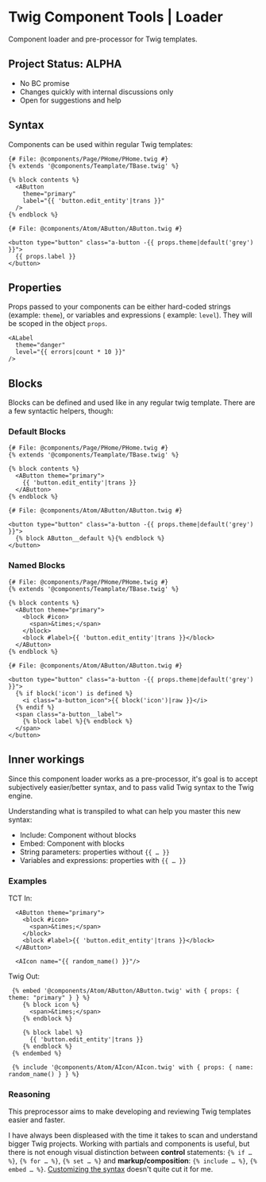 # Twig Component Tools | Loader

Component loader and pre-processor for Twig templates.

## Project Status: ALPHA

* No BC promise
* Changes quickly with internal discussions only
* Open for suggestions and help

## Syntax

Components can be used within regular Twig templates:

```twig
{# File: @components/Page/PHome/PHome.twig #}
{% extends '@components/Teamplate/TBase.twig' %} 

{% block contents %} 
  <AButton
    theme="primary"
    label="{{ 'button.edit_entity'|trans }}"
  />
{% endblock %}
```

```twig
{# File: @components/Atom/AButton/AButton.twig #}

<button type="button" class="a-button -{{ props.theme|default('grey') }}">
  {{ props.label }}
</button>
```

## Properties

Props passed to your components can be either hard-coded strings (example: `theme`), or variables and expressions (
example: `level`). They will be scoped in the object `props`.

```twig
<ALabel
  theme="danger"
  level="{{ errors|count * 10 }}"
/>
```

## Blocks

Blocks can be defined and used like in any regular twig template. There are a few syntactic helpers, though:

### Default Blocks

```twig
{# File: @components/Page/PHome/PHome.twig #}
{% extends '@components/Teamplate/TBase.twig' %} 

{% block contents %} 
  <AButton theme="primary">
    {{ 'button.edit_entity'|trans }}
  </AButton>
{% endblock %}
```

```twig
{# File: @components/Atom/AButton/AButton.twig #}

<button type="button" class="a-button -{{ props.theme|default('grey') }}">
  {% block AButton__default %}{% endblock %}
</button>
```

### Named Blocks

```twig
{# File: @components/Page/PHome/PHome.twig #}
{% extends '@components/Teamplate/TBase.twig' %} 

{% block contents %} 
  <AButton theme="primary">
    <block #icon>
      <span>&times;</span>
    </block>
    <block #label>{{ 'button.edit_entity'|trans }}</block>
  </AButton>
{% endblock %}
```

```twig
{# File: @components/Atom/AButton/AButton.twig #}

<button type="button" class="a-button -{{ props.theme|default('grey') }}">
  {% if block('icon') is defined %}
    <i class="a-button_icon">{{ block('icon')|raw }}</i>
  {% endif %}
  <span class="a-button__label">
    {% block label %}{% endblock %}
  </span>
</button>
```

## Inner workings

Since this component loader works as a pre-processor, it's goal is to accept subjectively easier/better syntax, and to
pass valid Twig syntax to the Twig engine.

Understanding what is transpiled to what can help you master this new syntax:

* Include: Component without blocks
* Embed: Component with blocks
* String parameters: properties without `{{ … }}`
* Variables and expressions: properties with `{{ … }}`

### Examples

TCT In:

```twig
  <AButton theme="primary">
    <block #icon>
      <span>&times;</span>
    </block>
    <block #label>{{ 'button.edit_entity'|trans }}</block>
  </AButton>
  
  <AIcon name="{{ random_name() }}"/>
```

Twig Out:

```twig
 {% embed '@components/Atom/AButton/AButton.twig' with { props: { theme: "primary" } } %}
    {% block icon %}
      <span>&times;</span>
    {% endblock %}
    
    {% block label %}
      {{ 'button.edit_entity'|trans }}
    {% endblock %}
 {% endembed %} 
 
 {% include '@components/Atom/AIcon/AIcon.twig' with { props: { name: random_name() } } %}
```

### Reasoning

This preprocessor aims to make developing and reviewing Twig templates easier and faster.

I have always been displeased with the time it takes to scan and understand bigger Twig projects.
Working with partials and components is useful, but there is not enough visual distinction between **control**
statements: `{% if … %}`, `{% for … %}`, `{% set … %}` and **markup/composition**: `{% include … %}`, `{% embed … %}`.
[Customizing the syntax](https://twig.symfony.com/doc/2.x/recipes.html#customizing-the-syntax) doesn't quite cut it for
me.
